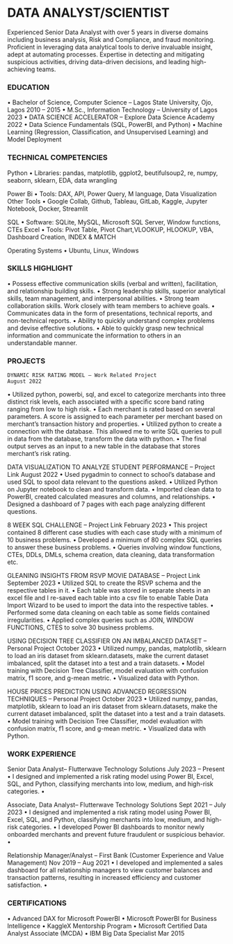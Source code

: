 
# DATA ANALYST/SCIENTIST
Experienced Senior Data Analyst with over 5 years in diverse domains including business analysis, Risk and Compliance, and fraud monitoring. Proficient in leveraging data analytical tools to derive invaluable insight, adept at automating processes. Expertise in detecting and mitigating suspicious activities, driving data-driven decisions, and leading high-achieving teams.

### EDUCATION
•	Bachelor of Science, Computer Science – Lagos State University, Ojo, Lagos	2010 – 2015
•	M.Sc., Information Technology – University of Lagos 	2023
•	DATA SCIENCE ACCELERATOR – Explore Data Science Academy	2022
    •	Data Science Fundamentals (SQL, PowerBI, and Python)
    •	Machine Learning (Regression, Classification, and Unsupervised Learning) and Model Deployment

### TECHNICAL COMPETENCIES
Python
•	Libraries: pandas, matplotlib, ggplot2, beutifulsoup2, re, numpy, seaborn, sklearn, EDA, data wrangling

Power Bi
•	Tools: DAX, API, Power Query, M language, Data Visualization	Other Tools
•	Google Collab, Github, Tableau, GitLab, Kaggle, Jupyter Notebook, Docker, Streamlit

SQL
•	Software: SQLite, MySQL, Microsoft SQL Server, Window functions, CTEs	Excel
•	Tools: Pivot Table, Pivot Chart,VLOOKUP, HLOOKUP, VBA, Dashboard Creation, INDEX & MATCH

Operating Systems
•	Ubuntu, Linux, Windows

### SKILLS HIGHLIGHT
•	Possess effective communication skills (verbal and written), facilitation, and relationship building skills.
•	Strong leadership skills, superior analytical skills, team management, and interpersonal abilities.
•	Strong team collaboration skills. Work closely with team members to achieve goals.
•	Communicates data in the form of presentations, technical reports, and non-technical reports.
•	Ability to quickly understand complex problems and devise effective solutions.
•	Able to quickly grasp new technical information and communicate the information to others in an understandable manner.

### PROJECTS
	DYNAMIC RISK RATING MODEL – Work Related Project						August 2022
•	Utilized python, powerbi, sql, and excel to categorize merchants into three distinct risk levels, each associated with a specific score band rating ranging from low to high risk.
•	Each merchant is rated based on several parameters. A score is assigned to each parameter per merchant based on merchant’s transaction history and properties.
•	Utilized python to create a connection with the database. This allowed me to write SQL queries to pull in data from the database, transform the data with python.
•	The final output serves as an input to a new table in the database that stores merchant’s risk rating.



DATA VISUALIZATION TO ANALYZE STUDENT PERFORMANCE – Project Link				August 2022
•	Used pygadmin to connect to school’s database and used SQL to spool data relevant to the questions asked.
•	Utilized Python on Jupyter notebook to clean and transform data.
•	Imported clean data to PowerBI, created calculated measures and columns, and relationships.
•	Designed a dashboard of 7 pages with each page analyzing different questions.

8 WEEK SQL CHALLENGE – Project Link								February 2023
•	This project contained 8 different case studies with each case study with a minimum of 10 business problems.
•	Developed a minimum of 80 complex SQL queries to answer these business problems.
•	Queries involving window functions, CTEs, DDLs, DMLs, schema creation, data cleaning, data transformation etc.

GLEANING INSIGHTS FROM RSVP MOVIE DATABASE – Project Link 					September 2023
•	Utilized SQL to create the RSVP schema and the respective tables in it.
•	Each table was stored in separate sheets in an excel file and I re-saved each table into a csv file to enable Table Data Import Wizard to be used to import the data into the respective tables.
•	Performed some data cleaning on each table as some fields contained irregularities.
•	Applied complex queries such as JOIN, WINDOW FUNCTIONS, CTES to solve 30 business problems.

USING DECISION TREE CLASSIFIER ON AN IMBALANCED DATASET – Personal Project			October 2023
•	Utilized numpy, pandas, matplotlib, sklearn to load an iris dataset from sklearn.datasets, make the current dataset imbalanced, split the dataset into a test and a train datasets.
•	Model training with Decision Tree Classifier, model evaluation with confusion matrix, f1 score, and g-mean metric.
•	Visualized data with Python.

HOUSE PRICES PREDICTION USING ADVANCED REGRESSION TECHNIQUES – Personal Project		October 2023
•	Utilized numpy, pandas, matplotlib, sklearn to load an iris dataset from sklearn.datasets, make the current dataset imbalanced, split the dataset into a test and a train datasets.
•	Model training with Decision Tree Classifier, model evaluation with confusion matrix, f1 score, and g-mean metric.
•	Visualized data with Python.


### WORK EXPERIENCE
Senior Data Analyst– Flutterwave Technology Solutions					    	July 2023 – Present
•	I designed and implemented a risk rating model using Power BI, Excel, SQL, and Python, classifying merchants into low, medium, and high-risk categories.
•	

Associate, Data Analyst– Flutterwave Technology Solutions					       Sept 2021 – July 2023
•	I designed and implemented a risk rating model using Power BI, Excel, SQL, and Python, classifying merchants into low, medium, and high-risk categories.
•	I developed Power BI dashboards to monitor newly onboarded merchants and prevent future fraudulent or suspicious behavior.
•	

Relationship Manager/Analyst – First Bank (Customer Experience and Value Management)		    Nov 2019 – Aug 2021
•	I developed and implemented a sales dashboard for all relationship managers to view customer balances and transaction patterns, resulting in increased efficiency and customer satisfaction.
•	


### CERTIFICATIONS
•	Advanced DAX for Microsoft PowerBI
•	Microsoft PowerBI for Business Intelligence
•	KaggleX Mentorship Program
•	Microsoft Certified Data Analyst Associate (MCDA)
•	IBM Big Data Specialist	Mar 2015
